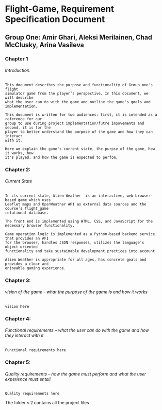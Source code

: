 # Flight-Game, Requirement Specification Document

## Group One: Amir Ghari, Aleksi Merilainen, Chad McClusky, Arina Vasileva

### Chapter 1
###### Introduction:

    This document describes the purpose and functionality of Group one's flight
    simulator game from the player’s perspective. In this document, we will describe
    what the user can do with the game and outline the game's goals and implementation.
    
    This document is written for two audiences: first, it is intended as a reference for our
    group to use during project implementation/futre impovements and second, it is for the 
    player to better understand the purpose of the game and how they can interact 
    with it.

    Here we explain the game's current state, the purpse of the game, how it works, how
    it's played, and how the game is expected to perfom.

### Chapter 2:
###### Current State

    In its current state, Alien Weather  is an interactive, web browser-based game which uses 
    Leaflet maps and OpenWeather API as external data sources and the course’s flight_game 
    relational database. 

    The front end is implemented using HTML, CSS, and JavaScript for the
    necessary browser functionality. 

    Game operation logic is implemented as a Python-based backend service that provides an API
    for the browser, handles JSON responses, utilizes the language’s object oriented 
    functionality and take sustainable development practices into account

    Alien Weather is appropriate for all ages, has concrete goals and provides a clear and 
    enjoyable gaming experience.

### Chapter 3:

###### vision of the game - what the purpose of the game is and how it works

    vision here

### Chapter 4:

###### Functional requirements – what the user can do with the game and how they interact with it

    Functional requirements here

### Chapter 5:

###### Quality requirements – how the game must perform and what the user experience must entail

    Quality requirements here

The folder v.2 contains all the project files
 
 

 
 

